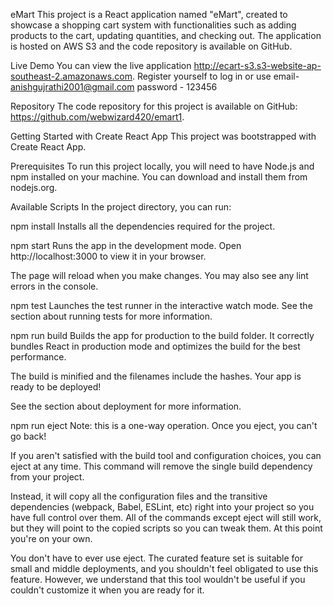 eMart
This project is a React application named "eMart", created to showcase a shopping cart system with functionalities such as adding products to the cart, updating quantities, and checking out. The application is hosted on AWS S3 and the code repository is available on GitHub.

Live Demo
You can view the live application http://ecart-s3.s3-website-ap-southeast-2.amazonaws.com.
Register yourself to log in or use 
email- anishgujrathi2001@gmail.com 
password - 123456

Repository
The code repository for this project is available on GitHub: https://github.com/webwizard420/emart1.

Getting Started with Create React App
This project was bootstrapped with Create React App.

Prerequisites
To run this project locally, you will need to have Node.js and npm installed on your machine. You can download and install them from nodejs.org.

Available Scripts
In the project directory, you can run:

npm install
Installs all the dependencies required for the project.

npm start
Runs the app in the development mode.
Open http://localhost:3000 to view it in your browser.

The page will reload when you make changes.
You may also see any lint errors in the console.

npm test
Launches the test runner in the interactive watch mode.
See the section about running tests for more information.

npm run build
Builds the app for production to the build folder.
It correctly bundles React in production mode and optimizes the build for the best performance.

The build is minified and the filenames include the hashes.
Your app is ready to be deployed!

See the section about deployment for more information.

npm run eject
Note: this is a one-way operation. Once you eject, you can't go back!

If you aren't satisfied with the build tool and configuration choices, you can eject at any time. This command will remove the single build dependency from your project.

Instead, it will copy all the configuration files and the transitive dependencies (webpack, Babel, ESLint, etc) right into your project so you have full control over them. All of the commands except eject will still work, but they will point to the copied scripts so you can tweak them. At this point you're on your own.

You don't have to ever use eject. The curated feature set is suitable for small and middle deployments, and you shouldn't feel obligated to use this feature. However, we understand that this tool wouldn't be useful if you couldn't customize it when you are ready for it.